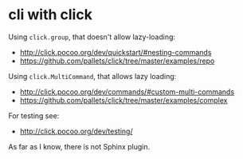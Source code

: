 # cli with click


Using `click.group`, that doesn't allow lazy-loading:

* http://click.pocoo.org/dev/quickstart/#nesting-commands
* https://github.com/pallets/click/tree/master/examples/repo


Using `click.MultiCommand`, that allows lazy loading:

* http://click.pocoo.org/dev/commands/#custom-multi-commands
* https://github.com/pallets/click/tree/master/examples/complex


For testing see:

* http://click.pocoo.org/dev/testing/

As far as I know, there is not Sphinx plugin.
